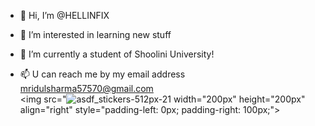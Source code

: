 - 👋 Hi, I’m @HELLINFIX
- 👀 I’m interested in learning new stuff                                                                             
- 🌱 I’m currently a student of Shoolini University!     

- 📫 U can reach me by my email address mridulsharma57570@gmail.com  
<img src="![asdf_stickers-512px-21](https://user-images.githubusercontent.com/111268251/188068792-021903e9-c454-4aca-97b5-2226f53fa095.gif) width="200px" height="200px" align="right" style="padding-left: 0px; padding-right: 100px;">


<!---
HELLINFIX/HELLINFIX is a ✨ special ✨ repository because its `README.md` (this file) appears on your GitHub profile.
You can click the Preview link to take a look at your changes.
--->
